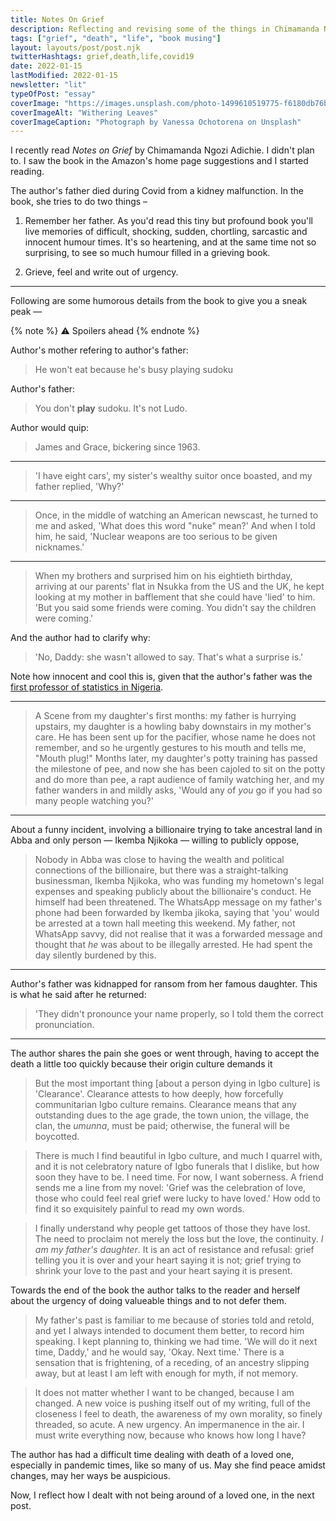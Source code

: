 ```yaml
---
title: Notes On Grief
description: Reflecting and revising some of the things in Chimamanda Ngozi Adichie's book.
tags: ["grief", "death", "life", "book musing"]
layout: layouts/post/post.njk
twitterHashtags: grief,death,life,covid19
date: 2022-01-15
lastModified: 2022-01-15
newsletter: "lit"
typeOfPost: "essay"
coverImage: "https://images.unsplash.com/photo-1499610519775-f6180db76b5a?ixlib=rb-1.2.1&ixid=MnwxMjA3fDB8MHxwaG90by1wYWdlfHx8fGVufDB8fHx8&auto=format&fit=crop&w=2070&q=80"
coverImageAlt: "Withering Leaves"
coverImageCaption: "Photograph by Vanessa Ochotorena on Unsplash"
---
```


I recently read _Notes on Grief_ by Chimamanda Ngozi Adichie. I didn't plan to. I saw the book in the Amazon's home page suggestions and I started reading.

The author's father died during Covid from a kidney malfunction. In the book, she tries to do two things –

1. Remember her father. As you'd read this tiny but profound book you'll live memories of difficult, shocking, sudden, chortling, sarcastic and innocent humour times. It's so heartening, and at the same time not so surprising, to see so much humour filled in a grieving book.

2. Grieve, feel and write out of urgency.

---

<!-- <details style="cursor:pointer;"> -->
<!-- <summary>
</summary> -->

Following are some humorous details from the book to give you a sneak peak —

{% note %}
  ⚠️ Spoilers ahead
{% endnote %}

Author's mother refering to author's father:

> He won't eat because he's busy playing sudoku

Author's father: 

> You don't **play** sudoku. It's not Ludo.

Author would quip:

> James and Grace, bickering since 1963.

---

> 'I have eight cars', my sister's wealthy suitor once boasted, and my father replied, 'Why?'

---

> Once, in the middle of watching an American newscast, he turned to me and asked, 'What does this word "nuke" mean?' And when I told him, he said, 'Nuclear weapons are too serious to be given nicknames.'

---

> When my brothers and surprised him on his eightieth birthday, arriving at our parents' flat in Nsukka from the US and the UK, he kept looking at my mother in bafflement that she could have 'lied' to him. 'But you said some friends were coming. You didn't say the children were coming.'

And the author had to clarify why:

> 'No, Daddy: she wasn't allowed to say. That's what a surprise is.'

Note how innocent and cool this is, given that the author's father was the [first professor of statistics in Nigeria](https://www.google.com/search?q=first+professor+of+statistics+in+Nigeria&oq=first+professor+of+statistics+in+Nigeria&aqs=chrome..69i57j0i22i30l2.894j0j1&sourceid=chrome&ie=UTF-8).

---

> A Scene from my daughter's first months: my father is hurrying upstairs, my daughter is a howling baby downstairs in my mother's care. He has been sent up for the pacifier, whose name he does not remember, and so he urgently gestures to his mouth and tells me, "Mouth plug!" Months later, my daughter's potty training has passed the milestone of pee, and now she has been cajoled to sit on the potty and do more than pee, a rapt audience of family watching her, and my father wanders in and mildly asks, 'Would any of _you_ go if you had so many people watching you?'

---

About a funny incident, involving a billionaire trying to take ancestral land in Abba and only person — Ikemba Njikoka — willing to publicly oppose,

>  Nobody in Abba was close to having the wealth and political connections of the billionaire, but there was a straight-talking businessman, Ikemba Njikoka, who was funding my hometown's legal expenses and speaking publicly about the billionaire's conduct. He himself had been threatened. The WhatsApp message on my father's phone had been forwarded by Ikemba jikoka, saying that 'you' would be arrested at a town hall meeting this weekend. My father, not WhatsApp savvy, did not realise that it was a forwarded message and thought that _he_ was about to be illegally arrested. He had spent the day silently burdened by this.

---

Author's father was kidnapped for ransom from her famous daughter. This is what he said after he returned:

> 'They didn't pronounce your name properly, so I told them the correct pronunciation.

---

<!-- </details> -->


The author shares the pain she goes or went through, having to accept the death a little too quickly because their origin culture demands it

> But the most important thing [about a person dying in Igbo culture] is 'Clearance'. Clearance attests to how deeply, how forcefully communitarian Igbo culture remains. Clearance means that any outstanding dues to the age grade, the town union, the village, the clan, the _umunna_, must be paid; otherwise, the funeral will be boycotted.

> There is much I find beautiful in Igbo culture, and much I quarrel with, and it is not celebratory nature of Igbo funerals that I dislike, but how soon they have to be. I need time. For now, I want soberness. A friend sends me a line from my novel: 'Grief was the celebration of love, those who could feel real grief were lucky to have loved.' How odd to find it so exquisitely painful to read my own words.

> I finally understand why people get tattoos of those they have lost. The need to proclaim not merely the loss but the love, the continuity. _I am my father's daughter_. It is an act of resistance and refusal: grief telling you it is over and your heart saying it is not; grief trying to shrink your love to the past and your heart saying it is present.

Towards the end of the book the author talks to the reader and herself about the urgency of doing valueable things and to not defer them.

> My father's past is familiar to me because of stories told and retold, and yet I always intended to document them better, to record him speaking. I kept planning to, thinking we had time. 'We will do it next time, Daddy,' and he would say, 'Okay. Next time.' There is a sensation that is frightening, of a receding, of an ancestry slipping away, but at least I am left with enough for myth, if not memory.

> It does not matter whether I want to be changed, because I am changed. A new voice is pushing itself out of my writing, full of the closeness I feel to death, the awareness of my own morality, so finely threaded, so acute. A new urgency. An impermanence in the air. I must write everything now, because who knows how long I have?

The author has had a difficult time dealing with death of a loved one, especially in pandemic times, like so many of us. May she find peace amidst changes, may her ways be auspicious.

Now, I reflect how I dealt with not being around of a loved one, in the next post.


